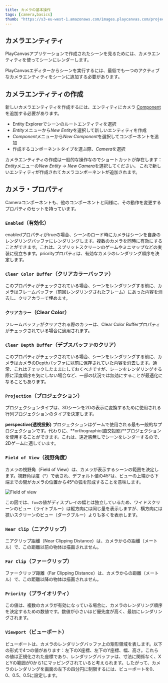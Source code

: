 ```yaml
---
title: カメラの基本操作
tags: [camera,basics]
thumb: "https://s3-eu-west-1.amazonaws.com/images.playcanvas.com/projects/12/186/KM6GIE-image-75.jpg"
---
```


## カメラエンティティ

PlayCanvasアプリケーションで作成されたシーンを見るためには、カメラエンティティを使ってシーンにレンダーします。

PlayCanvasエディターからシーンを実行するには、最低でも一つのアクティブなカメラエンティティをシーンに追加する必要があります。

## カメラエンティティの作成

新しいカメラエンティティを作成するには、エンティティにカメラ [Component][1] を追加する必要があります。

* Entity Explorerでシーンのルートエンティティを選択
* *Entity*メニューから*New Entity*を選択して新しいエンティティを作成
* *Component*メニューから*New Component*を選択してコンポーネントを追加
* 作成するコンポーネントタイプを選ぶ際、*Camera*を選択

カメラエンティティの作成は一般的な操作なのでショートカットが存在します：*Entity*メニューの*New Entity* -> *New Camera*を選択してください。
これで新しいエンティティが作成されてカメラコンポーネントが追加されます。

## カメラ・プロパティ

Cameraコンポーネントも、他のコンポーネントと同様に、その動作を変更するプロパティのセットを持っています。

### `Enabled`（有効化）

enabledプロパティがtrueの場合、シーンのロード時にカメラはシーンを自身のレンダリングバッファにレンダリングします。複数のカメラを同時に有効にすることができます。これは、スプリットスクリーンのゲームやミニマップなどの実装に役立ちます。priorityプロパティは、有効なカメラのレンダリング順序を決定します。

### `Clear Color Buffer`（クリアカラーバッファ）

このプロパティがチェックされている場合、シーンをレンダリングする前に、カメラはフレームバッファ（前回レンダリングされたフレーム）にあった内容を消去し、クリアカラーで埋めます。

### `クリアカラー`（Clear Color）

フレームバッファがクリアされる際のカラーは、Clear Color Bufferプロパティがチェックされている場合に適用されます。

### `Clear Depth Buffer`（デプスバッファのクリア）

このプロパティがチェックされている場合、シーンをレンダリングする前に、カメラはカメラのDepthバッファに以前に保存されていた内容を消去します。通常、これはチェックしたままにしておくべきですが、シーンをレンダリングする際に深度順序を気にしない場合など、一部の状況では無効にすることが最適化になることもあります。

### `Projection`（プロジェクション）

プロジェクションタイプは、3Dシーンを2Dの表示に変換するために使用される行列プロジェクションのタイプを決定します。

**perspective(透視投影)** プロジェクションはゲームで使用される最も一般的なプロジェクションです。代わりに、**orthographic(直交投影)**プロジェクションを使用することができます。これは、遠近感無しでシーンをレンダーするので、2Dゲームに適しています。

### `Field of View`（視野角度）

カメラの視野角（Field of View）は、カメラが表示するシーンの範囲を決定します。視野角は度（°）で表され、デフォルト値の45°は、ビューの上端から下端までの間がカメラの位置から45°の弧を形成することを意味します。

![Field of view][2]

この図では、`fov`の値がディスプレイの幅とは独立しているため、ワイドスクリーンのビュー（ライトブルー）は縦方向には同じ量を表示しますが、横方向には狭いスクリーンのビュー（ダークブルー）よりも多くを表示します。

### `Near Clip`（ニアクリップ）

ニアクリップ距離（Near Clipping Distance）は、カメラからの距離（メートル）で、この距離以前の物体は描画されません。

### `Far Clip`（ファークリップ）

ファークリップ距離（Far Clipping Distance）は、カメラからの距離（メートル）で、この距離以降の物体は描画されません。

### `Priority`（プライオリティ）

この値は、複数のカメラが有効になっている場合に、カメラのレンダリング順序を決定するための数値です。数値が小さいほど優先度が高く、最初にレンダリングされます。

### `Viewport`（ビューポート）

ビューポートは、カメラのレンダリングバッファ上の矩形領域を表します。以下の形式で4つの値があります：左下のX座標、左下のY座標、幅、高さ。これらの値は正規化された座標であり、レンダリングバッファは、寸法に関係なく、XとYの範囲が0から1にマッピングされていると考えられます。したがって、カメラのレンダリングを画面の左下の四分円に制限するには、ビューポートを0、0、0.5、0.5に設定します。

[1]: /user-manual/glossary#component
[2]: /images/platform/field_of_view.png

